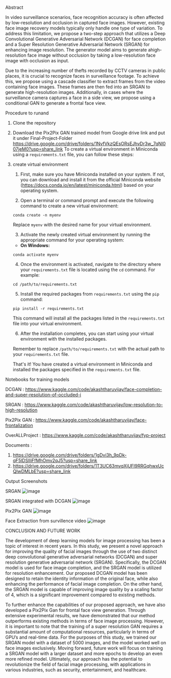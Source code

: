 Abstract 

In video surveillance scenarios, face recognition accuracy is often affected by low-resolution and occlusion in captured face images. However, existing face image recovery models typically only handle one type of variation. To address this limitation, we propose a two-step approach that utilizes a Deep Convolutional Generative Adversarial Network (DCGAN) for face completion and a Super Resolution Generative Adversarial Network (SRGAN) for enhancing image resolution. The generator model aims to generate ahigh-resolution face image without occlusion by taking a low-resolution face image with occlusion as input.

Due to the increasing number of thefts recorded by CCTV cameras in public places, it is crucial to recognize faces in surveillance footage. To achieve this, we propose using a cascade classifier to extract frames from the video containing face images. These frames are then fed into an SRGAN to generate high-resolution images. Additionally, in cases where the surveillance camera captures a face in a side view, we propose using a conditional GAN to generate a frontal face view.

Procedure to runand

1) Clone the repository
2) Download the Pix2Pix GAN trained model from Google drive link and put it under Final-Project-Folder https://drive.google.com/drive/folders/1NvfVkzQEsORsEJhvDr3w_7qNI007jeM0?usp=share_link
To create a virtual environment in Miniconda using a `requirements.txt` file, you can follow these steps:
3) create virtual environment
    1. First, make sure you have Miniconda installed on your system. If not, you can download and install it from the official Miniconda website              (https://docs.conda.io/en/latest/miniconda.html) based on your operating system.

    2. Open a terminal or command prompt and execute the following command to create a new virtual environment:

   ```shell
   conda create -n myenv
   ```

   Replace `myenv` with the desired name for your virtual environment.

    3. Activate the newly created virtual environment by running the appropriate command for your operating system:

    - **On Windows:**

     ```shell
     conda activate myenv
     ```


    4. Once the environment is activated, navigate to the directory where your `requirements.txt` file is located using the `cd` command. For example:

    ```shell
    cd /path/to/requirements.txt
    ```

    5. Install the required packages from `requirements.txt` using the `pip` command:

    ```shell
    pip install -r requirements.txt
    ```

    This command will install all the packages listed in the `requirements.txt` file into your virtual environment.

    6. After the installation completes, you can start using your virtual environment with the installed packages.

    Remember to replace `/path/to/requirements.txt` with the actual path to your `requirements.txt` file.

    That's it! You have created a virtual environment in Miniconda and installed the packages specified in the `requirements.txt` file.

Notebooks for training models

DCGAN           : https://www.kaggle.com/code/akashtharuvijay/face-completion-and-super-resolution-of-occluded-i

SRGAN           : https://www.kaggle.com/code/akashtharuvijay/low-resolution-to-high-resolution

Pix2Pix GAN     : https://www.kaggle.com/code/akashtharuvijay/face-frontalization

OverALLProject  : https://www.kaggle.com/code/akashtharuvijay/fyp-project

Documents :
1. https://drive.google.com/drive/folders/1gDvi3h_9pDk-qF5lDSIIiFfMhOmv2qJ5?usp=share_link
2. https://drive.google.com/drive/folders/1T3UC63mvqXjUFl9RRGqhwxUcQIwDMLbE?usp=share_link

Output Screenshots 

SRGAN 
![image](https://github.com/vijaysaravanan1812/Final-Year-Project/assets/61357538/707c03ae-6e20-43d5-88cb-b128ba5eafcb)

SRGAN integrated with DCGAN
![image](https://github.com/vijaysaravanan1812/Final-Year-Project/assets/61357538/8178b1f4-e503-4f47-b38f-b6314b2b4da7)

Pix2Pix GAN
![image](https://github.com/vijaysaravanan1812/Final-Year-Project/assets/61357538/cc2979b5-8a4e-4e0d-867c-e1cf543aa91b)

Face Extraction from survillence video
![image](https://github.com/vijaysaravanan1812/Final-Year-Project/assets/61357538/e929bceb-7ae8-4959-986d-fe981f82cc75)

CONCLUSION AND FUTURE WORK

The development of deep learning models for image processing has
been a topic of interest in recent years. In this study, we present a novel approach
for improving the quality of facial images through the use of two distinct deep
convolutional generative adversarial networks (DCGAN) and super resolution
generative adversarial network (SRGAN). Specifically, the DCGAN model is
used for face image completion, and the SRGAN model is utilized for resolution
enhancement. Our proposed DCGAN model has been designed to retain the
identity information of the original face, while also enhancing the performance
of facial image completion. On the other hand, the SRGAN model is capable
of improving image quality by a scaling factor of 4, which is a significant
improvement compared to existing methods.

To further enhance the capabilities of our proposed approach,
we have also developed a Pix2Pix Gan for frontal face view generation.
Through extensive experimental results, we have demonstrated that our method
outperforms existing methods in terms of face image processing. However,
it is important to note that the training of a super resolution GAN requires a
substantial amount of computational resources, particularly in terms of GPU’s
and real-time data. For the purposes of this study, we trained our SRGAN model
with a dataset of 5000 images, and the model worked well on face images
exclusively. Moving forward, future work will focus on training a SRGAN
model with a larger dataset and more epochs to develop an even more refined
model. Ultimately, our approach has the potential to revolutionize the field of
facial image processing, with applications in various industries, such as security,
entertainment, and healthcare.





